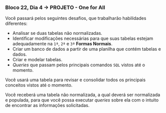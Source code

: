 ### Bloco 22, Dia 4 -> PROJETO - One for All

Você passará pelos seguintes desafios, que trabalharão habilidades diferentes:
 - Analisar se duas tabelas não normalizadas.
 - Identificar modificações necessárias para que suas tabelas estejam adequadamente na `1ª`, `2ª` e `3ª` **Formas Normais**.
 - Criar um banco de dados a partir de uma planilha que contém tabelas e dados.
 - Criar e modelar tabelas.
 - _Queries_ que passam pelos principais comandos `SQL` vistos até o momento.

Você usará uma tabela para revisar e consolidar todos os principais conceitos vistos até o momento.

Você receberá uma tabela não normalizada, a qual deverá ser normalizada e populada, para que você possa executar _queries_ sobre ela com o intuito de encontrar as informações solicitadas.
